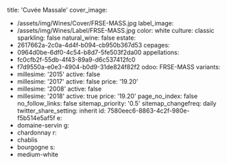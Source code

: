 title: 'Cuvée Massale'
cover_image:
  - /assets/img/Wines/Cover/FRSE-MASS.jpg
label_image:
  - /assets/img/Wines/Label/FRSE-MASS.jpg
color: white
culture: classic
sparkling: false
natural_wine: false
estate:
  - 2617662a-2c0a-4d4f-b094-cb950b367d53
cepages:
  - 0964d0be-6df0-4c54-b8d7-5fe503f2da00
appellations:
  - fc0cfb2f-55db-4f43-89a9-d6c537412fc0
  - f7d9550a-e0e3-4904-b0d9-31de824f82f2
odoo: FRSE-MASS
variants:
  -
    millesime: '2015'
    active: false
  -
    millesime: '2017'
    active: false
    price: '19.20'
  -
    millesime: '2008'
    active: false
  -
    millesime: '2018'
    active: true
    price: '19.20'
page_no_index: false
no_follow_links: false
sitemap_priority: '0.5'
sitemap_changefreq: daily
twitter_share_setting: inherit
id: 7580eec6-8863-4c2f-980e-f5b514e5af5f
e:
  - domaine-servin
g:
  - chardonnay
r:
  - chablis
  - bourgogne
s:
  - medium-white
